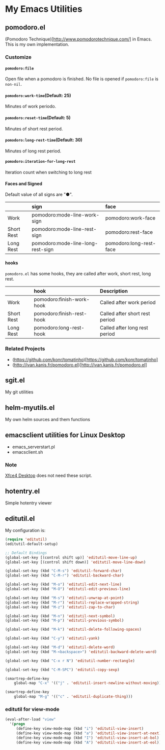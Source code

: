 # My Emacs Utilities


## pomodoro.el

(Pomodoro Technique)[http://www.pomodorotechnique.com/] in Emacs.
This is my own implementation.

### Customize

#### `pomodoro:file`

Open file when a pomodoro is finished.
No file is opened if `pomodoro:file` is `non-nil`.

#### `pomodoro:work-time`(Default: 25)

Minutes of work periodo.

#### `pomodoro:reset-time`(Default: 5)

Minutes of short rest period.

#### `pomodoro:long-rest-time`(Default: 30)

Minutes of long rest period.

#### `pomodoro:iteration-for-long-rest`

Iteration count when switching to long rest

#### Faces and Signed

Default value of all signs are "●".

|              | sign                              | face                    |
|:-------------|:----------------------------------|:------------------------|
|  Work        | pomodoro:mode-line-work-sign      | pomodoro:work-face      |
|  Short Rest  | pomodoro:mode-line-rest-sign      | pomodoro:rest-face      |
|  Long Rest   | pomodoro:mode-line-long-rest-sign | pomodoro:long-rest-face |


#### hooks

`pomodoro.el` has some hooks, they are called after work, short rest,
long rest.

|              | hook                      | Description                    |
|:-------------|:--------------------------|:-------------------------------|
|  Work        | pomodoro:finish-work-hook | Called after work period       |
|  Short Rest  | pomodoro:finish-rest-hook | Called after short rest period |
|  Long Rest   | pomodoro:long-rest-hook   | Called after long rest period  |


### Related Projects

* (https://github.com/konr/tomatinho)[https://github.com/konr/tomatinho]
* (http://ivan.kanis.fr/pomodoro.el)[http://ivan.kanis.fr/pomodoro.el]


## sgit.el

My git utilities


## helm-myutils.el

My own helm sources and them functions


## emacsclient utilities for Linux Desktop
* emacs_serverstart.pl
* emacsclient.sh

### Note

[Xfce4 Desktop](http://www.xfce.org/) does not need these script.


## hotentry.el

Simple hotentry viewer


## editutil.el

My configuration is:

```lisp
(require 'editutil)
(editutil-default-setup)

;; Default Bindings
(global-set-key [(control shift up)] 'editutil-move-line-up)
(global-set-key [(control shift down)] 'editutil-move-line-down)

(global-set-key (kbd "C-M-s") 'editutil-forward-char)
(global-set-key (kbd "C-M-r") 'editutil-backward-char)

(global-set-key (kbd "M-o") 'editutil-edit-next-line)
(global-set-key (kbd "M-O") 'editutil-edit-previous-line)

(global-set-key (kbd "M-s") 'editutil-unwrap-at-point)
(global-set-key (kbd "M-r") 'editutil-replace-wrapped-string)
(global-set-key (kbd "M-z") 'editutil-zap-to-char)

(global-set-key (kbd "M-n") 'editutil-next-symbol)
(global-set-key (kbd "M-p") 'editutil-previous-symbol)

(global-set-key (kbd "M-k") 'editutil-delete-following-spaces)

(global-set-key (kbd "C-y") 'editutil-yank)

(global-set-key (kbd "M-d") 'editutil-delete-word)
(global-set-key (kbd "M-<backspace>") 'editutil-backward-delete-word)

(global-set-key (kbd "C-x r N") 'editutil-number-rectangle)

(global-set-key (kbd "C-M-SPC") 'editutil-copy-sexp)

(smartrep-define-key
    global-map "C-x" '(("j" . 'editutil-insert-newline-without-moving)))

(smartrep-define-key
    global-map "M-g" '(("c" . 'editutil-duplicate-thing)))
```

### editutil for view-mode

```lisp
(eval-after-load "view"
  '(progn
     (define-key view-mode-map (kbd "i") 'editutil-view-insert)
     (define-key view-mode-map (kbd "a") 'editutil-view-insert-at-next)
     (define-key view-mode-map (kbd "I") 'editutil-view-insert-at-bol)
     (define-key view-mode-map (kbd "A") 'editutil-view-insert-at-eol)))
```
